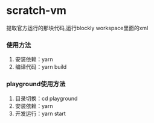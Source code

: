 # scratch-vm
提取官方运行的那块代码,运行blockly workspace里面的xml

### 使用方法

1. 安装依赖：yarn
2. 编译代码：yarn build

### playground使用方法

1. 目录切换：cd playground
2. 安装依赖：yarn
3. 开发运行：yarn start

